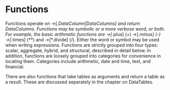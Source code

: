 # Functions

Functions operate on →[*.DataColumn|DataColumns] and return DataColumns. Functions may be
symbolic or a more verbose word, or both. For example, the basic arithmetic functions are
→[*.plus] (+) →[*.minus] (-) →[*.times] (**) and →[*.divide] (/). Either the word or
symbol may be used when writing expressions. Functions are strictly grouped into four types:
scalar, aggregate, hybrid, and structural, described in detail below. In addition, functions are
loosely grouped into categories for convenience in locating them. Categories include  arithmetic,
date and time, text, and financial.

There are also functions that take tables as arguments and return a table as a result. These are
discussed separately in the chapter on DataTables.

